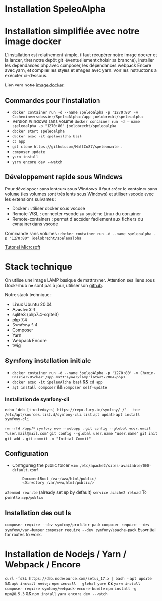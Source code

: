 # Installation SpeleoAlpha

# Installation simplifiée avec notre image docker

L'installation est relativement simple, il faut récupérer notre image docker et la lancer, tirer notre dépôt git (éventuellement choisir sa branche), installer les dépendances php avec composer, les dépendances webpack Encore avec yarn, et compiler les styles et images avec yarn. Voir les instructions à exécuter ci-dessous.

Lien vers notre [image docker](https://hub.docker.com/repository/docker/joelobrecht/speleoalpha).

## Commandes pour l'installation

- `docker container run -d --name speleoalpha -p "1270:80" -v C:cheminversdossier/SpeleoAlpha:/app joelobrecht/speleoalpha`
- Version Windows sans volume `docker container run -d --name speleoalpha -p "1270:80" joelobrecht/speleoalpha`
- `docker start speleoalpha`
- `docker exec -it speleoalpha bash`
- `cd app`
- `git clone https://github.com/MattCo87/speleonaute .`
- `composer update`
- `yarn install`
- `yarn encore dev --watch`

## Développement rapide sous Windows

Pour développer sans lenteurs sous Windows, il faut créer le container sans volume (les volumes sont très lents sous Windows) et utiliser vscode avec les extensions suivantes :

- Docker : utiliser docker sous vscode
- Remote-WSL : connecter vscode au système Linux du container
- Remote-containers : permet d'accéder facilement aux fichiers du container dans vscode

Commande sans volumes :
`docker container run -d --name speleoalpha -p "1270:80" joelobrecht/speleoalpha`

[Tutoriel Microsoft](https://docs.microsoft.com/en-us/windows/wsl/tutorials/wsl-containers)

# Stack technique

On utilise une image LAMP basique de mattrayner. Attention ses liens sous Dockerhub ne sont pas à jour, utiliser son [github](https://github.com/mattrayner/docker-lamp).

Notre stack technique :

- Linux Ubuntu 20.04
- Apache 2.4
- sqlite3 (php7.4-sqlite3)
- php 7.4
- Symfony 5.4
- Composer
- Yarn
- Webpack Encore
- twig

## Symfony installation initiale

- `docker container run -d --name SpeleoAlpha -p "1270:80" -v Chemin-Dossier-Docker:/app mattrayner/lamp:latest-2004-php7`
- `docker exec -it SpeleoAlpha bash` && `cd app`
- `apt install composer` && `composer self-update`

### Installation de symfony-cli

`echo 'deb [trusted=yes] https://repo.fury.io/symfony/ /' | tee /etc/apt/sources.list.d/symfony-cli.list`
`apt update`
`apt install symfony-cli`

`rm -rfd /app/*`
`symfony new --webapp .`
`git config --global user.email "user.mail@mail.com"`
`git config --global user.name "user.name"`
`git init`
`git add .`
`git commit -m "Initial Commit"`

## Configuration

- Configuring the public folder
  `vim /etc/apache2/sites-available/000-default.conf`

```s
        DocumentRoot /var/www/html/public/
        <Directory /var/www/html/public/>
```

`a2enmod rewrite` (already set up by default)
`service apache2 reload` To point to `app/public`

## Installation des outils

`composer require --dev symfony/profiler-pack`
`composer require --dev symfony/var-dumper`
`composer require --dev symfony/apache-pack` Essential for routes to work.

# Installation de Nodejs / Yarn / Webpack / Encore

`curl -fsSL https://deb.nodesource.com/setup_17.x | bash -`
`apt update` && `apt install nodejs`
`npm install --global yarn` && `yarn install`
`composer require symfony/webpack-encore-bundle`
`npm install -g npm@8.5.3` && `npm install`
`yarn encore dev --watch`
